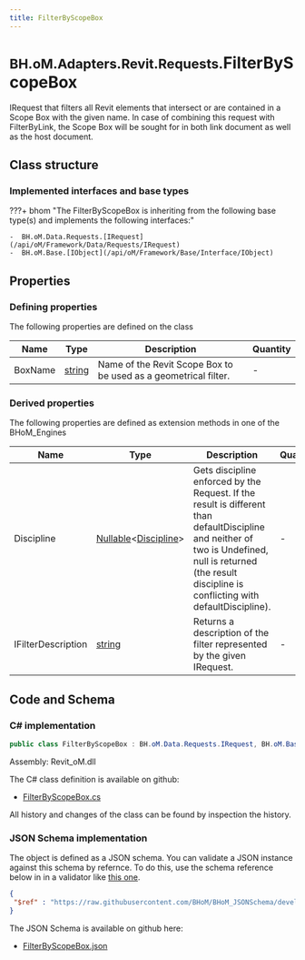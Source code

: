 ```yaml
---
title: FilterByScopeBox
---
```


# <small>BH.oM.Adapters.Revit.Requests.</small>**FilterByScopeBox**

IRequest that filters all Revit elements that intersect or are contained in a Scope Box with the given name.
In case of combining this request with FilterByLink, the Scope Box will be sought for in both link document as well as the host document.

## Class structure

### Implemented interfaces and base types

???+ bhom "The FilterByScopeBox is inheriting from the following base type(s) and implements the following interfaces:"

    -  BH.oM.Data.Requests.[IRequest](/api/oM/Framework/Data/Requests/IRequest)
    -  BH.oM.Base.[IObject](/api/oM/Framework/Base/Interface/IObject)


## Properties



### Defining properties

The following properties are defined on the class

| Name             | Type             | Description      | Quantity         |
|------------------|------------------|------------------|------------------|
| BoxName | [string](https://learn.microsoft.com/en-us/dotnet/api/System.String?view=netstandard-2.0) | Name of the Revit Scope Box to be used as a geometrical filter. | - |


### Derived properties

The following properties are defined as extension methods in one of the BHoM_Engines

| Name             | Type             | Description      | Quantity         | Engine           |
|------------------|------------------|------------------|------------------|------------------|
| Discipline | [Nullable](https://learn.microsoft.com/en-us/dotnet/api/System.Nullable-1?view=netstandard-2.0)&lt;[Discipline](/api/oM/Adapter/Adapters/Revit/Enums/Discipline)&gt; | Gets discipline enforced by the Request. If the result is different than defaultDiscipline and neither of two is Undefined, null is returned (the result discipline is conflicting with defaultDiscipline). | - | Revit_Engine |
| IFilterDescription | [string](https://learn.microsoft.com/en-us/dotnet/api/System.String?view=netstandard-2.0) | Returns a description of the filter represented by the given IRequest. | - | Revit_Engine |


## Code and Schema

### C# implementation

``` C# title="C#"
public class FilterByScopeBox : BH.oM.Data.Requests.IRequest, BH.oM.Base.IObject
```

Assembly: Revit_oM.dll

The C# class definition is available on github:

- [FilterByScopeBox.cs](https://github.com/BHoM/Revit_Toolkit/blob/develop/Revit_oM/Requests\FilterByScopeBox.cs)

All history and changes of the class can be found by inspection the history.
### JSON Schema implementation

The object is defined as a JSON schema. You can validate a JSON instance against this schema by refernce. To do this, use the schema reference below in in a validator like [this one](https://www.jsonschemavalidator.net/).

``` json title="JSON Schema"
{
 "$ref" : "https://raw.githubusercontent.com/BHoM/BHoM_JSONSchema/develop/Revit_oM/Requests/FilterByScopeBox.json"
}
```

The JSON Schema is available on github here:

- [FilterByScopeBox.json](https://github.com/BHoM/BHoM_JSONSchema/blob/develop/Revit_oM/Requests/FilterByScopeBox.json)
